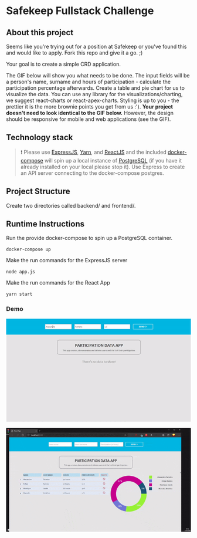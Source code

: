 # Safekeep Fullstack Challenge

## About this project
Seems like you're trying out for a position at Safekeep or you've found this and would like to apply. Fork this repo and give it a go. ;)

Your goal is to create a simple CRD application.

The GIF below will show you what needs to be done. The input fields will be a person's name, surname and hours of participation - calculate the participation percentage afterwards. Create a table and pie chart for us to visualize the data. You can use any library for the visualizations/charting, we suggest react-charts or react-apex-charts. Styling is up to you - the prettier it is the more brownie points you get from us :'). <b> Your project doesn't need to look identical to the GIF below.</b>  However, the design should be responsive for mobile and web applications (see the GIF).

## Technology stack
>❗ Please use [ExpressJS](https://expressjs.com/), [Yarn](https://yarnpkg.com/), and [ReactJS](https://reactjs.org/) and the included [docker-compose](https://docs.docker.com/compose/) will spin up a local instance of [PostgreSQL](https://www.postgresql.org/) (if you have it already installed on your local please stop it). Use Express to create an API server connecting to the docker-compose postgres.

## Project Structure
Create two directories called backend/ and frontend/. 

## Runtime Instructions
Run the provide docker-compose to spin up a PostgreSQL container.
```shell
docker-compose up
```

Make the run commands for the ExpressJS server
```shell
node app.js
```

Make the run commands for the React App
```shell
yarn start
```

### Demo
![](gif-demonstration.gif)

![](gif-demonstration-2.gif)
